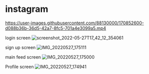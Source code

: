 # instagram





https://user-images.githubusercontent.com/88130000/170852600-d088b36b-36d5-42a7-8fc5-701a4e3099a5.mp4




login screen
![screenshot_2022-05-27T17_42_12_354061](https://user-images.githubusercontent.com/88130000/170700248-6d221c02-d1ca-4573-9376-f19efae806e3.jpg)

sign up screen
![IMG_20220527_175111](https://user-images.githubusercontent.com/88130000/170700313-69d366af-0731-4dea-8df9-52b292f3826f.JPG)

main feed screen
![IMG_20220527_175000](https://user-images.githubusercontent.com/88130000/170700375-70a04500-d356-4ed5-8bb6-997f53b78861.JPG)

Profile screen
![IMG_20220527_174941](https://user-images.githubusercontent.com/88130000/170700440-fb815005-4b56-43ed-856f-d4ca52c698ad.JPG)


